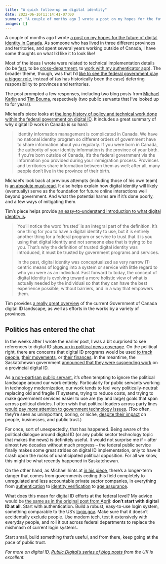 ```yaml
---
title: "A quick follow-up on digital identity"
date: 2022-06-16T11:14:41-07:00
summary: "A couple of months ago I wrote a post on my hopes for the future of digital identity in Canada. Most of the ideas I wrote were related to technical implementation details, but the broader theme was that I’d like to see the federal government play a bigger role, instead of deferring responsibility to provinces and territories."
images: []
---
```


A couple of months ago I wrote [a post on my hopes for the future of digital identity in Canada](/2022/04/21/small-hopes-for-the-future-of-digital-id-in-canada/). As someone who has lived in three different provinces and territories, and spent several years working outside of Canada, I have some thoughts on what I’d like it to look like! 

Most of the ideas I wrote were related to technical implementation details (to be [fast](/2022/04/21/small-hopes-for-the-future-of-digital-id-in-canada/#2-i-want-it-to-be-fast), to be [cross-department](/2022/04/21/small-hopes-for-the-future-of-digital-id-in-canada/#3-i-want-it-to-work-across-government-services-without-re-signing-in), to [work with my authenticator app](/2022/04/21/small-hopes-for-the-future-of-digital-id-in-canada/#4-i-want-it-to-work-with-my-authenticator-app)). The broader theme, though, was that I’d [like to see the federal government play a bigger role](/2022/04/21/small-hopes-for-the-future-of-digital-id-in-canada/#5-i-want-to-log-in-to-provincial-services-through-a-federal-id-not-the-other-way-around), instead of (as has historically been the case) deferring responsibility to provinces and territories. 

The post prompted a few responses, including two blog posts from [Michael Karlin](https://twitter.com/supergovernance) and [Tim Bouma](https://twitter.com/trbouma), respectively (two public servants that I’ve looked up to for years).

Michael’s piece looks at [the long history of policy and technical work done within the federal government on digital ID](https://medium.com/@supergovernance/the-long-road-of-digital-identity-16e8e497c895). It includes a great summary of why digital ID work in Canada is so hard:

> Identity information management is complicated in Canada. We have no national identity program so different orders of government have to share information about you regularly. If you were born in Canada, the authority of your identity information is the province of your birth. If you’re born outside of Canada, it’s the federal government via the information you provided during your immigration process. Provinces and territories share information between them as well; after all, many people don’t live in the province of their birth.

Michael’s look back at previous attempts (including those of his own team) is [an absolute must-read](https://medium.com/@supergovernance/the-long-road-of-digital-identity-16e8e497c895). It also helps explain how digital identity will likely (eventually) serve as the foundation for future online interactions well beyond government. And what the potential harms are if it’s done poorly, and a few ways of mitigating them.

Tim’s piece helps provide [an easy-to-understand introduction to what digital identity is](https://trbouma.substack.com/p/what-is-digital-identity?s=r).

> You’ll notice the word ‘trusted’ is an integral part of the definition. It’s one thing for you to have a digital identity to use, but it is entirely another thing for a federal program or service to trust that it is you using that digital identity and not someone else that is trying to be you. That’s why the definition of trusted digital identity was introduced, it must be trusted by government programs and services.
> 
> In the past, digital identity was conceptualized as very narrow IT-centric means of logging into a system or service with little regard to who you were as an individual. Fast forward to today, the concept of digital identity is evolving toward a more holistic view of what is actually needed by the individual so that they can have the best experience possible, without barriers, and in a way that empowers them.

Tim provides [a really great overview](https://trbouma.substack.com/p/what-is-digital-identity?s=r) of the current Government of Canada digital ID landscape, as well as efforts in the works by a variety of provinces.


## Politics has entered the chat

In the weeks after I wrote the earlier post, I was a bit surprised to see references to digital ID [show up in political news coverage](https://torontosun.com/opinion/columnists/furey-digital-ids-just-the-beginning-canadians-need-to-think-hard-about-these-issues). On the political right, there are concerns that digital ID programs would be used [to track people](https://www.itworldcanada.com/article/governments-must-fight-misinformation-on-digital-id-say-provincial-experts/479608), [their movements](https://paulwells.substack.com/p/we-need-to-talk-about-davos?s=r), or [their finances](https://twitter.com/Justin_Ling/status/1520476980998811648). In the meantime, the Saskatchewan government [announced that they were suspending work](https://www.cbc.ca/news/canada/saskatchewan/sask-digital-id-1.6405362) on a provincial digital ID.

As [a non-partisan public servant](/2020/01/21/principles-for-blogging-as-a-public-servant/), it’s often tempting to ignore the political landscape around our work entirely. Particularly for public servants working in technology modernization, our work tends to feel very politically-neutral: replacing old and fragile IT systems, trying to reduce costs, and trying to make government services easier to use are (by and large) goals that span across political divides. I often wish that political leaders across party lines [would pay _more_ attention to government technology issues](/2021/12/15/a-bleak-outlook-for-public-sector-tech/). (Too often, they’re seen as unimportant, boring, or niche, [despite their impact](/2020/02/25/our-services-arent-working/) on people, businesses, and public trust.)

For once, sort of unexpectedly, that has happened. Being aware of the political dialogue around digital ID (or any public sector technology topic that makes the news) is definitely useful. It would not surprise me if – after almost two decades without much progress – the federal public service finally makes some great strides on digital ID implementation, only to have it crash upon the rocks of unanticipated political opposition. For all we know, this might be what recently happened in Saskatchewan.

On the other hand, as Michael hints at [in his piece](https://medium.com/@supergovernance/the-long-road-of-digital-identity-16e8e497c895), there’s a longer-term danger that comes from governments ceding this field completely to unregulated and less accountable private sector companies, in everything from [authentication](https://twitter.com/caparsons/status/1443943480175304707) to [identity verification](https://www.wired.com/story/irs-drops-facial-recognition-verification/) to [age assurance](https://twitter.com/supergovernance/status/1533854454474227713).

What does this mean for digital ID efforts at the federal level? My advice would be [the same as in the original post from April](/2022/04/21/small-hopes-for-the-future-of-digital-id-in-canada/): **don’t start with digital ID at all**. Start with authentication. Build a robust, easy-to-use login system, something comparable to the US’s [login.gov](https://www.login.gov/). Make sure that it doesn’t accidentally exclude people. Use modern tech, test it extensively with everyday people, and roll it out across federal departments to replace the mishmash of current login systems.

Start small, build something that’s useful, and from there, keep going at the pace of public trust.

_For more on digital ID, [Public Digital’s series of blog posts](https://public.digital/blog/tag/identity) from the UK is excellent._
